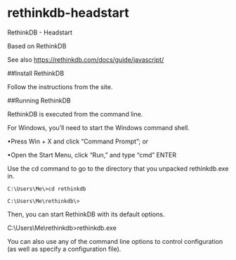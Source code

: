 # rethinkdb-headstart
RethinkDB - Headstart

Based on RethinkDB

See also https://rethinkdb.com/docs/guide/javascript/

##Install RethinkDB 

Follow the instructions from the site.

##Running RethinkDB

RethinkDB is executed from the command line. 

For Windows, you’ll need to start the Windows command shell.

•Press Win + X and click “Command Prompt”; or

•Open the Start Menu, click “Run,” and type “cmd” ENTER

Use the cd command to go to the directory that you unpacked rethinkdb.exe in.

````
C:\Users\Me\>cd rethinkdb

C:\Users\Me\rethinkdb\>
````

Then, you can start RethinkDB with its default options.

C:\Users\Me\rethinkdb\>rethinkdb.exe

You can also use any of the command line options to control configuration (as well as specify a configuration file).
